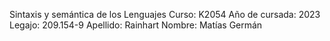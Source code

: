 Sintaxis y semántica de los Lenguajes
Curso: K2054
Año de cursada: 2023
Legajo: 209.154-9
Apellido: Rainhart
Nombre: Matías Germán